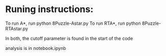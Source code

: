 # Runing instructions:

To run A*, run python 8Puzzle-Astar.py
To run RTA*, run python 8Puzzle-RTAstar.py

In both, the cutoff parameter is found in the start of the code

analysis is in notebook.ipynb
